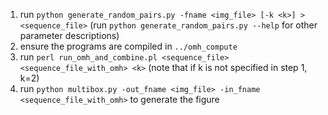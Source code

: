 1. run `python generate_random_pairs.py -fname <img_file> [-k <k>] > <sequence_file>` (run `python generate_random_pairs.py --help` for other parameter descriptions)
2. ensure the programs are compiled in `../omh_compute`
3. run `perl run_omh_and_combine.pl <sequence_file> <sequence_file_with_omh> <k>` (note that if k is not specified in step 1, k=2)
4. run `python multibox.py -out_fname <img_file> -in_fname <sequence_file_with_omh>` to generate the figure 
